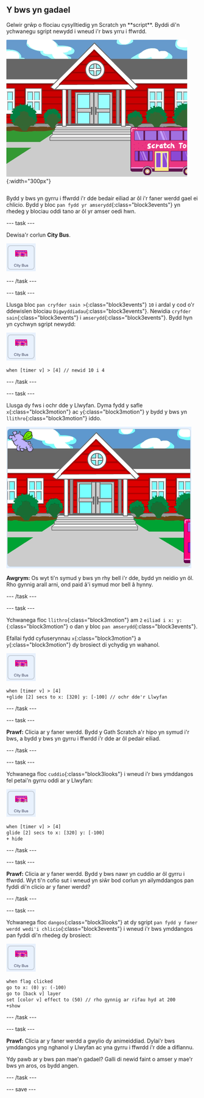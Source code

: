 ## Y bws yn gadael

<div style="display: flex; flex-wrap: wrap">
<div style="flex-basis: 200px; flex-grow: 1; margin-right: 15px;">
Gelwir grŵp o flociau cysylltiedig yn Scratch yn **script**. Byddi di'n ychwanegu sgript newydd i wneud i'r bws yrru i ffwrdd.
</div>
<div>

![Y Llwyfan yn dangos bod y bws wedi symud i'r dde.](images/bus-leaving.png){:width="300px"}

</div>
</div>

Bydd y bws yn gyrru i ffwrdd i'r dde bedair eiliad ar ôl i'r faner werdd gael ei chlicio. Bydd y bloc `pan fydd yr amserydd`{:class="block3events"} yn rhedeg y blociau oddi tano ar ôl yr amser oedi hwn.

--- task ---

Dewisa'r corlun **City Bus**.

![Corlun Bws y Ddinas.](images/bus-sprite.png)

--- /task ---

--- task ---

Llusga bloc `pan cryfder sain >`{:class="block3events"} `10` i ardal y cod o'r ddewislen blociau `Digwyddiadau`{:class="block3events"}. Newidia `cryfder sain`{:class="block3events"} i `amserydd`{:class="block3events"}. Bydd hyn yn cychwyn sgript newydd:

![Corlun Bws y Ddinas.](images/bus-sprite.png)

```blocks3
when [timer v] > [4] // newid 10 i 4
```

--- /task ---

--- task ---

Llusga dy fws i ochr dde y Llwyfan. Dyma fydd y safle `x`{:class="block3motion"} ac `y`{:class="block3motion"} y bydd y bws yn `llithro`{:class="block3motion"} iddo.

![](images/bus-right.png)

**Awgrym:** Os wyt ti'n symud y bws yn rhy bell i'r dde, bydd yn neidio yn ôl. Rho gynnig arall arni, ond paid â'i symud mor bell â hynny.

--- /task ---

--- task ---

Ychwanega floc `llithro`{:class="block3motion"} am `2` `eiliad i x: y:`{:class="block3motion"} o dan y bloc `pan amserydd`{:class="block3events"}.

Efallai fydd cyfuserynnau `x`{:class="block3motion"} a `y`{:class="block3motion"} dy brosiect di ychydig yn wahanol.

![Corlun Bws y Ddinas.](images/bus-sprite.png)

```blocks3
when [timer v] > [4] 
+glide [2] secs to x: [320] y: [-100] // ochr dde'r Llwyfan
```

--- /task ---

--- task ---

**Prawf:** Clicia ar y faner werdd. Bydd y Gath Scratch a'r hipo yn symud i'r bws, a bydd y bws yn gyrru i ffwrdd i'r dde ar ôl pedair eiliad.

--- /task ---

--- task ---

Ychwanega floc `cuddio`{:class="block3looks"} i wneud i'r bws ymddangos fel petai'n gyrru oddi ar y Llwyfan:

![Corlun Bws y Ddinas.](images/bus-sprite.png)

```blocks3
when [timer v] > [4] 
glide [2] secs to x: [320] y: [-100]
+ hide
```
--- /task ---

--- task ---

**Prawf:** Clicia ar y faner werdd. Bydd y bws nawr yn cuddio ar ôl gyrru i ffwrdd. Wyt ti'n cofio sut i wneud yn siŵr bod corlun yn ailymddangos pan fyddi di'n clicio ar y faner werdd?

--- /task ---

--- task ---

Ychwanega floc `dangos`{:class="block3looks"} at dy sgript `pan fydd y faner werdd wedi'i chlicio`{:class="block3events"} i wneud i'r bws ymddangos pan fyddi di'n rhedeg dy brosiect:

![Corlun Bws y Ddinas.](images/bus-sprite.png)

```blocks3
when flag clicked
go to x: (0) y: (-100)
go to [back v] layer
set [color v] effect to (50) // rho gynnig ar rifau hyd at 200
+show
```

--- /task ---

--- task ---

**Prawf:** Clicia ar y faner werdd a gwylio dy animeiddiad. Dylai'r bws ymddangos yng nghanol y Llwyfan ac yna gyrru i ffwrdd i'r dde a diflannu.

Ydy pawb ar y bws pan mae'n gadael? Galli di newid faint o amser y mae'r bws yn aros, os bydd angen.

--- /task ---

--- save ---
